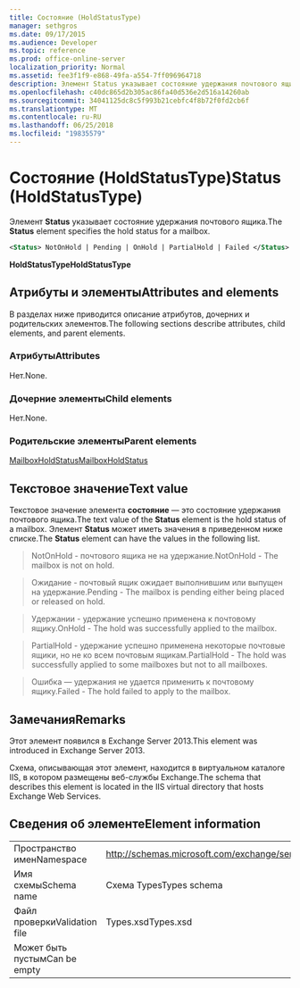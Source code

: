 ```yaml
---
title: Состояние (HoldStatusType)
manager: sethgros
ms.date: 09/17/2015
ms.audience: Developer
ms.topic: reference
ms.prod: office-online-server
localization_priority: Normal
ms.assetid: fee3f1f9-e868-49fa-a554-7ff096964718
description: Элемент Status указывает состояние удержания почтового ящика.
ms.openlocfilehash: c40dc865d2b305ac86fa40d536e2d516a14260ab
ms.sourcegitcommit: 34041125dc8c5f993b21cebfc4f8b72f0fd2cb6f
ms.translationtype: MT
ms.contentlocale: ru-RU
ms.lasthandoff: 06/25/2018
ms.locfileid: "19835579"
---
```

# <a name="status-holdstatustype"></a><span data-ttu-id="c13be-103">Состояние (HoldStatusType)</span><span class="sxs-lookup"><span data-stu-id="c13be-103">Status (HoldStatusType)</span></span>

<span data-ttu-id="c13be-104">Элемент **Status** указывает состояние удержания почтового ящика.</span><span class="sxs-lookup"><span data-stu-id="c13be-104">The **Status** element specifies the hold status for a mailbox.</span></span> 
  
```XML
<Status> NotOnHold | Pending | OnHold | PartialHold | Failed </Status>
```

 <span data-ttu-id="c13be-105">**HoldStatusType**</span><span class="sxs-lookup"><span data-stu-id="c13be-105">**HoldStatusType**</span></span>
## <a name="attributes-and-elements"></a><span data-ttu-id="c13be-106">Атрибуты и элементы</span><span class="sxs-lookup"><span data-stu-id="c13be-106">Attributes and elements</span></span>

<span data-ttu-id="c13be-107">В разделах ниже приводится описание атрибутов, дочерних и родительских элементов.</span><span class="sxs-lookup"><span data-stu-id="c13be-107">The following sections describe attributes, child elements, and parent elements.</span></span>
  
### <a name="attributes"></a><span data-ttu-id="c13be-108">Атрибуты</span><span class="sxs-lookup"><span data-stu-id="c13be-108">Attributes</span></span>

<span data-ttu-id="c13be-109">Нет.</span><span class="sxs-lookup"><span data-stu-id="c13be-109">None.</span></span>
  
### <a name="child-elements"></a><span data-ttu-id="c13be-110">Дочерние элементы</span><span class="sxs-lookup"><span data-stu-id="c13be-110">Child elements</span></span>

<span data-ttu-id="c13be-111">Нет.</span><span class="sxs-lookup"><span data-stu-id="c13be-111">None.</span></span>
  
### <a name="parent-elements"></a><span data-ttu-id="c13be-112">Родительские элементы</span><span class="sxs-lookup"><span data-stu-id="c13be-112">Parent elements</span></span>

[<span data-ttu-id="c13be-113">MailboxHoldStatus</span><span class="sxs-lookup"><span data-stu-id="c13be-113">MailboxHoldStatus</span></span>](mailboxholdstatus.md)
  
## <a name="text-value"></a><span data-ttu-id="c13be-114">Текстовое значение</span><span class="sxs-lookup"><span data-stu-id="c13be-114">Text value</span></span>

<span data-ttu-id="c13be-115">Текстовое значение элемента **состояние** — это состояние удержания почтового ящика.</span><span class="sxs-lookup"><span data-stu-id="c13be-115">The text value of the **Status** element is the hold status of a mailbox.</span></span> <span data-ttu-id="c13be-116">Элемент **Status** может иметь значения в приведенном ниже списке.</span><span class="sxs-lookup"><span data-stu-id="c13be-116">The **Status** element can have the values in the following list.</span></span> 
  
> <span data-ttu-id="c13be-117">NotOnHold - почтового ящика не на удержание.</span><span class="sxs-lookup"><span data-stu-id="c13be-117">NotOnHold - The mailbox is not on hold.</span></span>
    
> <span data-ttu-id="c13be-118">Ожидание - почтовый ящик ожидает выполнившим или выпущен на удержание.</span><span class="sxs-lookup"><span data-stu-id="c13be-118">Pending - The mailbox is pending either being placed or released on hold.</span></span> 
    
> <span data-ttu-id="c13be-119">Удержании - удержание успешно применена к почтовому ящику.</span><span class="sxs-lookup"><span data-stu-id="c13be-119">OnHold - The hold was successfully applied to the mailbox.</span></span> 
    
> <span data-ttu-id="c13be-120">PartialHold - удержание успешно применена некоторые почтовые ящики, но не ко всем почтовым ящикам.</span><span class="sxs-lookup"><span data-stu-id="c13be-120">PartialHold - The hold was successfully applied to some mailboxes but not to all mailboxes.</span></span>
    
> <span data-ttu-id="c13be-121">Ошибка — удержания не удается применить к почтовому ящику.</span><span class="sxs-lookup"><span data-stu-id="c13be-121">Failed - The hold failed to apply to the mailbox.</span></span>
    
## <a name="remarks"></a><span data-ttu-id="c13be-122">Замечания</span><span class="sxs-lookup"><span data-stu-id="c13be-122">Remarks</span></span>

<span data-ttu-id="c13be-123">Этот элемент появился в Exchange Server 2013.</span><span class="sxs-lookup"><span data-stu-id="c13be-123">This element was introduced in Exchange Server 2013.</span></span>
  
<span data-ttu-id="c13be-124">Схема, описывающая этот элемент, находится в виртуальном каталоге IIS, в котором размещены веб-службы Exchange.</span><span class="sxs-lookup"><span data-stu-id="c13be-124">The schema that describes this element is located in the IIS virtual directory that hosts Exchange Web Services.</span></span>
  
## <a name="element-information"></a><span data-ttu-id="c13be-125">Сведения об элементе</span><span class="sxs-lookup"><span data-stu-id="c13be-125">Element information</span></span>

|||
|:-----|:-----|
|<span data-ttu-id="c13be-126">Пространство имен</span><span class="sxs-lookup"><span data-stu-id="c13be-126">Namespace</span></span>  <br/> |http://schemas.microsoft.com/exchange/services/2006/types  <br/> |
|<span data-ttu-id="c13be-127">Имя схемы</span><span class="sxs-lookup"><span data-stu-id="c13be-127">Schema name</span></span>  <br/> |<span data-ttu-id="c13be-128">Схема Types</span><span class="sxs-lookup"><span data-stu-id="c13be-128">Types schema</span></span>  <br/> |
|<span data-ttu-id="c13be-129">Файл проверки</span><span class="sxs-lookup"><span data-stu-id="c13be-129">Validation file</span></span>  <br/> |<span data-ttu-id="c13be-130">Types.xsd</span><span class="sxs-lookup"><span data-stu-id="c13be-130">Types.xsd</span></span>  <br/> |
|<span data-ttu-id="c13be-131">Может быть пустым</span><span class="sxs-lookup"><span data-stu-id="c13be-131">Can be empty</span></span>  <br/> ||
   

